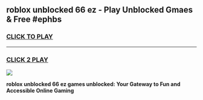 
## roblox unblocked 66 ez - Play Unblocked Gmaes & Free #ephbs
<h3>
<a href="https://premium.freeplayer.one?title=roblox_unblocked_66_ez&ref=03M">CLICK TO PLAY</a></h3>
<hr>

<h3>
<a href="https://premium.freeplayer.one?title=roblox_unblocked_66_ez&ref=03M">CLICK 2 PLAY</a>
  
</h3>

<a href="https://premium.freeplayer.one?title=roblox_unblocked_66_ez&ref=03M"><img src="https://clearcache.store/games.png"></a>


**roblox unblocked 66 ez games unblocked: Your Gateway to Fun and Accessible Online Gaming**

